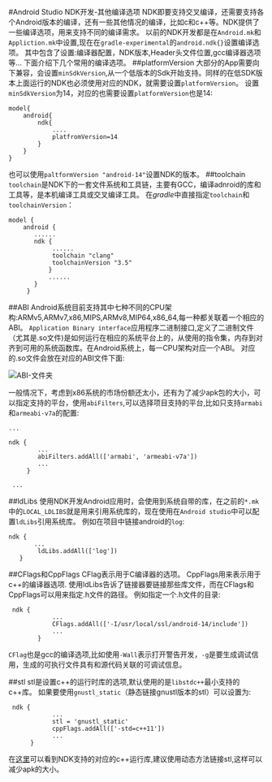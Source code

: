 #Android Studio NDK开发-其他编译选项
NDK即要支持交叉编译，还需要支持各个Android版本的编译，还有一些其他情况的编译，比如c和c++等。NDK提供了一些编译选项，用来支持不同的编译需求。
以前的NDK开发都是在`Android.mk`和`Appliction.mk`中设置,现在在`gradle-experimental`的`android.ndk{}`设置编译选项。
其中包含了设置:编译器配置，NDK版本,Header头文件位置,gcc编译器选项等...
下面介绍下几个常用的编译选项。
##platformVersion
大部分的App需要向下兼容，会设置`minSdkVersion`,从一个低版本的Sdk开始支持。同样的在低SDK版本上面运行的NDK也必须使用对应的NDK，就需要设置`platformVersion`。
设置`minSdkVersion`为14，对应的也需要设置`platformVersion`也是14:
```
model{
	android{
		ndk{
			....
			platfromVersion=14
		}
	}
}
```
也可以使用`paltformVersion "android-14"`设置NDK的版本。
##toolchain
`toolchain`是NDK下的一套文件系统和工具链，主要有GCC，编译adnroid的库和工具等，是本机编译工具或交叉编译工具。
在*gradle*中直接指定`toolchain`和`toolchainVersion`：
```
model {
    android {
       ......
       ndk {
       		......
            toolchain "clang"
            toolchainVersion "3.5"
           }
           ......
       }
     }    
```


##ABI
Android系统目前支持其中七种不同的CPU架构:ARMv5,ARMv7,x86,MIPS,ARMv8,MIP64,x86_64,每一种都关联着一个相应的ABI。
`Application Binary interface`应用程序二进制接口,定义了二进制文件（尤其是.so文件)是如何运行在相应的系统平台上的，从使用的指令集，内存到对齐到可用的系统函数库。在Android系统上，每一CPU架构对应一个ABI。
对应的.so文件会放在对应的ABI文件下面:


![ABI-文件夹](http://upload-images.jianshu.io/upload_images/22188-6befd1d9e77cee41.png?imageMogr2/auto-orient/strip%7CimageView2/2/w/1240)


一般情况下，考虑到x86系统的市场份额还太小，还有为了减少apk包的大小，可以指定支持的平台，使用`abiFilters`,可以选择项目支持的平台,比如只支持`armabi`和`armeabi-v7a`的配置:
```
...

ndk {
	    ...
        abiFilters.addAll(['armabi', 'armeabi-v7a'])
        ...  
     }

 ...
```


##ldLibs
使用NDK开发Android应用时，会使用到系统自带的库，在之前的`*.mk`中的`LOCAL_LDLIBS`就是用来引用系统库的，现在使用在`Android studio`中可以配置`ldLibs`引用系统库。
例如在项目中链接android的`log`:
```
ndk {
       ...
        ldLibs.addAll(['log'])
   }
```

##CFlags和CppFlags
CFlag表示用于C编译器的选项。
CppFlags用来表示用于c++的编译器选项.
使用ldLibs告诉了链接器要链接那些库文件，而在CFlags和CppFlags可以用来指定.h文件的路径。
例如指定一个.h文件的目录:
```
 ndk {
       		...
            CFlags.addAll(['-I/usr/local/ssl/android-14/include'])
			...
        }
```
`CFlag`也是gcc的编译选项,比如使用`-Wall`表示打开警告开发，`-g`是要生成调试信用，生成的可执行文件具有和源代码关联的可调试信息。

##stl
stl是设置c++的运行时库的选项,默认使用的是`libstdc++`最小支持的c++库。
如果要使用`gnustl_static`（静态链接gnustl版本的stl）可以设置为:
```
 ndk {
            ...
            stl = 'gnustl_static'
            cppFlags.addAll(['-std=c++11'])
           	...
      }
```
在[这里](https://developer.android.com/ndk/guides/cpp-support.html#hr)可以看到NDK支持的对应的c++运行库,建议使用动态方法链接stl,这样可以减少apk的大小。





